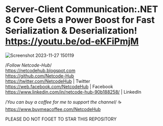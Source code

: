 # Server-Client Communication:.NET 8 Core Gets a Power Boost for Fast Serialization & Deserialization! https://youtu.be/od-eKFiPmjM <br/>
![Screenshot 2023-11-27 150119](https://github.com/Netcode-Hub/DemoNewFeaturesOnSerializationOrDes/assets/110794348/0f72494e-b421-4edb-b998-e9332b07ec04)

/*Follow Netcode-Hub*/ <br/>
https://netcodehub.blogspot.com <br/> 
https://github.com/Netcode-Hub <br/>
https://twitter.com/NetcodeHub | Twitter <br/>
https://web.facebook.com/NetcodeHub | Facebook <br/>
https://www.linkedin.com/in/netcode-hub-90b188258/ | LinkedIn <br/>

/*You can buy a coffee for me to support the channel*/ ☕️ <br/>
https://www.buymeacoffee.com/NetcodeHub <br/>

PLEASE DO NOT FOGET TO STAR THIS REPOSITORY<br/>
